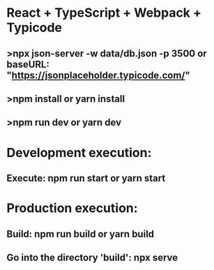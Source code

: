 # React + TypeScript + Webpack + Typicode

## >npx json-server -w data/db.json -p 3500 or baseURL: "https://jsonplaceholder.typicode.com/" 
## >npm install or yarn install
## >npm run dev or yarn dev

# Development execution:
## Execute: npm run start or yarn start

# Production execution:
## Build: npm run build or yarn build
## Go into the directory 'build': npx serve